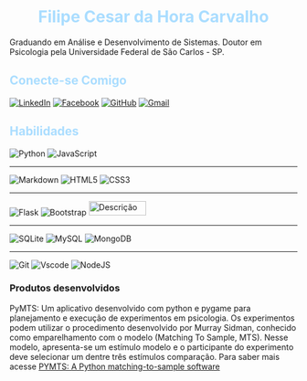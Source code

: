 <h1 align="center" style="color: #adf">Filipe Cesar da Hora Carvalho</h1>

Graduando em Análise e Desenvolvimento de Sistemas. Doutor em Psicologia pela Universidade Federal de São Carlos - SP. 

<h2  style="color: #adf">Conecte-se Comigo</h2>

[![LinkedIn](https://img.shields.io/badge/LinkedIn-0077B5?style=for-the-badge&logo=linkedin&logoColor=white)](https://www.linkedin.com/in/filipe-cesar-da-hora-carvalho-588732162/) [![Facebook](https://img.shields.io/badge/Facebook-1877F2?style=for-the-badge&logo=facebook&logoColor=white)](https://www.facebook.com/filipecesarc)    [![GitHub](https://img.shields.io/badge/GitHub-100000?style=for-the-badge&logo=github&logoColor=white)](https://github.com/filipedahora)    [![Gmail](https://img.shields.io/badge/Gmail-333333?style=for-the-badge&logo=gmail&logoColor=red)](mailto:aipsystudio@gmail.com) 


<h2  style="color: #adf">Habilidades</h2>

![Python](https://img.shields.io/badge/python-3670A0?style=for-the-badge&logo=python&logoColor=fff) ![JavaScript](https://img.shields.io/badge/JavaScript-F7DF1E?style=for-the-badge&logo=javascript&logoColor=black) 

---

![Markdown](https://img.shields.io/badge/Markdown-000?style=for-the-badge&logo=markdown)    ![HTML5](https://img.shields.io/badge/HTML5-E34F26?style=for-the-badge&logo=html5&logoColor=white) ![CSS3](https://img.shields.io/badge/CSS3-1572B6?style=for-the-badge&logo=css3&logoColor=white)

---

![Flask](https://img.shields.io/badge/flask-%23000.svg?style=for-the-badge&logo=flask&logoColor=white)  	![Bootstrap](https://img.shields.io/badge/-boostrap-0D1117?style=for-the-badge&logo=bootstrap&labelColor=0D1117)  <img src="https://encrypted-tbn0.gstatic.com/images?q=tbn:ANd9GcQmbk2Guoy3pIIK3-EqKfAMaUFnCY5zEOq20A&s" alt="Descrição" width="100" height="25" />

---

![SQLite](https://img.shields.io/badge/SQLite-000?style=for-the-badge&logo=sqlite&logoColor=07405E)     ![MySQL](https://img.shields.io/badge/MySQL-00000F?style=for-the-badge&logo=mysql&logoColor=white)  ![MongoDB](https://img.shields.io/badge/MongoDB-%234ea94b.svg?style=for-the-badge&logo=mongodb&logoColor=white)

---
![Git](https://img.shields.io/badge/GIT-E44C30?style=for-the-badge&logo=git&logoColor=white) ![Vscode](https://img.shields.io/badge/Vscode-007ACC?style=for-the-badge&logo=visual-studio-code&logoColor=white)  ![NodeJS](https://img.shields.io/badge/node.js-6DA55F?style=for-the-badge&logo=node.js&logoColor=white)


### Produtos desenvolvidos

PyMTS: Um aplicativo desenvolvido com python e pygame para planejamento e execução de experimentos em psicologia. Os experimentos podem utilizar o procedimento desenvolvido por Murray Sidman, conhecido como emparelhamento com o modelo (Matching To Sample, MTS). Nesse modelo, apresenta-se um estímulo modelo e o participante do experimento deve selecionar um dentre três estímulos comparação. Para saber mais acesse [PYMTS: A Python matching-to-sample software](https://periodicos.ufpa.br/index.php/rebac/article/view/16401)

